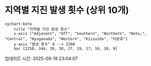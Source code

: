 # 지역별 지진 발생 횟수 (상위 10개)

```mermaid
xychart-beta
    title "지역별 지진 발생 횟수"
    x-axis ["Adjacent", "Off", "Southern", "Northern", "Noto,", "Central", "Hyuganada", "Western", "Kiisuido", "미분류"]
    y-axis "발생 횟수" 0 --> 2260
    bar [2258, 144, 39, 38, 27, 19, 17, 16, 10, 9]
```

업데이트 시간: 2025-09-19 23:04:07
